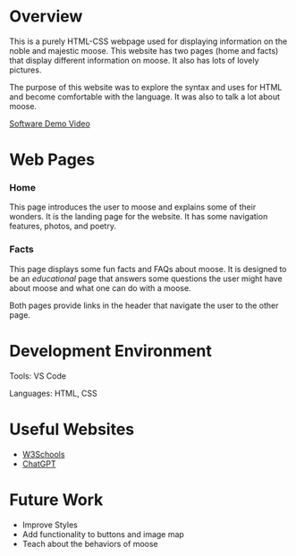 # Overview

This is a purely HTML-CSS webpage used for displaying information on the noble and majestic moose. This website has two pages (home and facts) that display different information on moose. It also has lots of lovely pictures. 

The purpose of this website was to explore the syntax and uses for HTML and become comfortable with the language. It was also to talk a lot about moose. 

[Software Demo Video](https://youtu.be/wIj2Vznr9WA)

# Web Pages

### Home
This page introduces the user to moose and explains some of their wonders. It is the landing page for the website. It has some navigation features, photos, and poetry. 

### Facts
This page displays some fun facts and FAQs about moose. It is designed to be an *educational* page that answers some questions the user might have about moose and what one can do with a moose. 

Both pages provide links in the header that navigate the user to the other page. 

# Development Environment

Tools: VS Code

Languages: HTML, CSS

# Useful Websites

* [W3Schools](https://www.w3schools.com/html/)
* [ChatGPT](https://chatgpt.com/)

# Future Work

* Improve Styles
* Add functionality to buttons and image map
* Teach about the behaviors of moose

